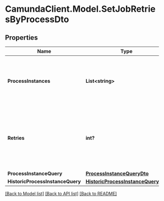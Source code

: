 # CamundaClient.Model.SetJobRetriesByProcessDto
## Properties

Name | Type | Description | Notes
------------ | ------------- | ------------- | -------------
**ProcessInstances** | **List&lt;string&gt;** | A list of process instance ids to fetch jobs, for which retries will be set. | [optional] 
**Retries** | **int?** | An integer representing the number of retries. Please note that the value cannot be negative or null. | [optional] 
**ProcessInstanceQuery** | [**ProcessInstanceQueryDto**](ProcessInstanceQueryDto.md) |  | [optional] 
**HistoricProcessInstanceQuery** | [**HistoricProcessInstanceQueryDto**](HistoricProcessInstanceQueryDto.md) |  | [optional] 

[[Back to Model list]](../README.md#documentation-for-models) [[Back to API list]](../README.md#documentation-for-api-endpoints) [[Back to README]](../README.md)

